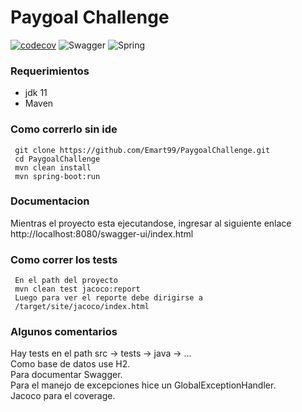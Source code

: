 # Paygoal Challenge
[![codecov](https://codecov.io/gh/Emart99/PaygoalChallenge/branch/main/graph/badge.svg)](https://codecov.io/gh/Emart99/PaygoalChallenge)
![Swagger](https://img.shields.io/badge/-Swagger-%23Clojure?style=for-the-badge&logo=swagger&logoColor=white)
![Spring](https://img.shields.io/badge/spring-%236DB33F.svg?style=for-the-badge&logo=spring&logoColor=white)
### Requerimientos 
* jdk 11
* Maven

### Como correrlo sin ide
     git clone https://github.com/Emart99/PaygoalChallenge.git
     cd PaygoalChallenge
     mvn clean install
     mvn spring-boot:run

### Documentacion
Mientras el proyecto esta ejecutandose, ingresar al siguiente enlace  
http://localhost:8080/swagger-ui/index.html
    

    
### Como correr los tests
     En el path del proyecto
     mvn clean test jacoco:report
     Luego para ver el reporte debe dirigirse a
     /target/site/jacoco/index.html

### Algunos comentarios
Hay tests en el path src -> tests -> java -> ...  
Como base de datos use H2.  
Para documentar Swagger.  
Para el manejo de excepciones hice un GlobalExceptionHandler.  
Jacoco para el coverage.    
